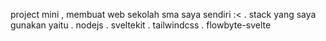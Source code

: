 project mini , membuat web sekolah sma saya sendiri :< .
stack yang saya gunakan yaitu 
. nodejs
. sveltekit
. tailwindcss
. flowbyte-svelte